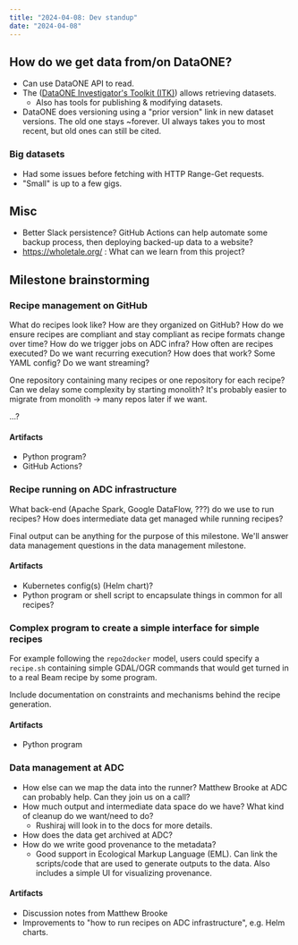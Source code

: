 ```yaml
---
title: "2024-04-08: Dev standup"
date: "2024-04-08"
---
```



## How do we get data from/on DataONE?

* Can use DataONE API to read.
* The ([DataONE Investigator's Toolkit (ITK)](https://releases.dataone.org/online/api-documentation-v2.0.1/design/itk-overview.html))
  allows retrieving datasets.
    * Also has tools for publishing & modifying datasets.
* DataONE does versioning using a "prior version" link in new dataset versions.
  The old one stays ~forever.
  UI always takes you to most recent, but old ones can still be cited.


### Big datasets

* Had some issues before fetching with HTTP Range-Get requests.
* "Small" is up to a few gigs.


## Misc

* Better Slack persistence? GitHub Actions can help automate some backup
	process, then deploying backed-up data to a website?
* https://wholetale.org/ : What can we learn from this project?


## Milestone brainstorming

### Recipe management on GitHub

What do recipes look like?
How are they organized on GitHub?
How do we ensure recipes are compliant and stay compliant as recipe formats change over time?
How do we trigger jobs on ADC infra?
How often are recipes executed?
Do we want recurring execution? How does that work? Some YAML config?
Do we want streaming?

One repository containing many recipes or one repository for each recipe?
Can we delay some complexity by starting monolith?
It's probably easier to migrate from monolith -> many repos later if we want.

...?


#### Artifacts

* Python program?
* GitHub Actions?


### Recipe running on ADC infrastructure

What back-end (Apache Spark, Google DataFlow, ???) do we use to run recipes?
How does intermediate data get managed while running recipes?

Final output can be anything for the purpose of this milestone.
We'll answer data management questions in the data management milestone.


#### Artifacts

* Kubernetes config(s) (Helm chart)?
* Python program or shell script to encapsulate things in common for all recipes?


### Complex program to create a simple interface for simple recipes

For example following the `repo2docker` model, users could specify a `recipe.sh` containing simple GDAL/OGR commands that would get turned in to a real Beam recipe by some program.

Include documentation on constraints and mechanisms behind the recipe generation.


#### Artifacts

* Python program


### Data management at ADC

* How else can we map the data into the runner?
  Matthew Brooke at ADC can probably help.
  Can they join us on a call?
* How much  output and intermediate data space do we have? What kind of cleanup do we want/need to do?
    * Rushiraj will look in to the docs for more details.
* How does the data get archived at ADC?
* How do we write good provenance to the metadata?
    * Good support in Ecological Markup Language (EML).
      Can link the scripts/code that are used to generate outputs to the data.
      Also includes a simple UI for visualizing provenance.


#### Artifacts

* Discussion notes from Matthew Brooke
* Improvements to "how to run recipes on ADC infrastructure", e.g. Helm charts.
